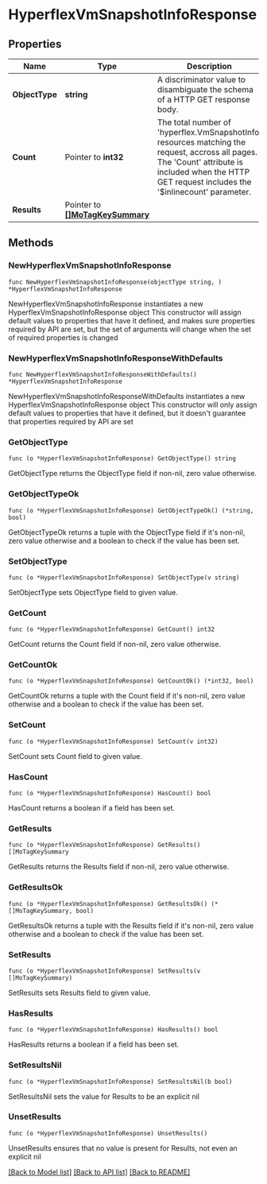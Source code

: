 # HyperflexVmSnapshotInfoResponse

## Properties

Name | Type | Description | Notes
------------ | ------------- | ------------- | -------------
**ObjectType** | **string** | A discriminator value to disambiguate the schema of a HTTP GET response body. | 
**Count** | Pointer to **int32** | The total number of &#39;hyperflex.VmSnapshotInfo&#39; resources matching the request, accross all pages. The &#39;Count&#39; attribute is included when the HTTP GET request includes the &#39;$inlinecount&#39; parameter. | [optional] 
**Results** | Pointer to [**[]MoTagKeySummary**](MoTagKeySummary.md) |  | [optional] 

## Methods

### NewHyperflexVmSnapshotInfoResponse

`func NewHyperflexVmSnapshotInfoResponse(objectType string, ) *HyperflexVmSnapshotInfoResponse`

NewHyperflexVmSnapshotInfoResponse instantiates a new HyperflexVmSnapshotInfoResponse object
This constructor will assign default values to properties that have it defined,
and makes sure properties required by API are set, but the set of arguments
will change when the set of required properties is changed

### NewHyperflexVmSnapshotInfoResponseWithDefaults

`func NewHyperflexVmSnapshotInfoResponseWithDefaults() *HyperflexVmSnapshotInfoResponse`

NewHyperflexVmSnapshotInfoResponseWithDefaults instantiates a new HyperflexVmSnapshotInfoResponse object
This constructor will only assign default values to properties that have it defined,
but it doesn't guarantee that properties required by API are set

### GetObjectType

`func (o *HyperflexVmSnapshotInfoResponse) GetObjectType() string`

GetObjectType returns the ObjectType field if non-nil, zero value otherwise.

### GetObjectTypeOk

`func (o *HyperflexVmSnapshotInfoResponse) GetObjectTypeOk() (*string, bool)`

GetObjectTypeOk returns a tuple with the ObjectType field if it's non-nil, zero value otherwise
and a boolean to check if the value has been set.

### SetObjectType

`func (o *HyperflexVmSnapshotInfoResponse) SetObjectType(v string)`

SetObjectType sets ObjectType field to given value.


### GetCount

`func (o *HyperflexVmSnapshotInfoResponse) GetCount() int32`

GetCount returns the Count field if non-nil, zero value otherwise.

### GetCountOk

`func (o *HyperflexVmSnapshotInfoResponse) GetCountOk() (*int32, bool)`

GetCountOk returns a tuple with the Count field if it's non-nil, zero value otherwise
and a boolean to check if the value has been set.

### SetCount

`func (o *HyperflexVmSnapshotInfoResponse) SetCount(v int32)`

SetCount sets Count field to given value.

### HasCount

`func (o *HyperflexVmSnapshotInfoResponse) HasCount() bool`

HasCount returns a boolean if a field has been set.

### GetResults

`func (o *HyperflexVmSnapshotInfoResponse) GetResults() []MoTagKeySummary`

GetResults returns the Results field if non-nil, zero value otherwise.

### GetResultsOk

`func (o *HyperflexVmSnapshotInfoResponse) GetResultsOk() (*[]MoTagKeySummary, bool)`

GetResultsOk returns a tuple with the Results field if it's non-nil, zero value otherwise
and a boolean to check if the value has been set.

### SetResults

`func (o *HyperflexVmSnapshotInfoResponse) SetResults(v []MoTagKeySummary)`

SetResults sets Results field to given value.

### HasResults

`func (o *HyperflexVmSnapshotInfoResponse) HasResults() bool`

HasResults returns a boolean if a field has been set.

### SetResultsNil

`func (o *HyperflexVmSnapshotInfoResponse) SetResultsNil(b bool)`

 SetResultsNil sets the value for Results to be an explicit nil

### UnsetResults
`func (o *HyperflexVmSnapshotInfoResponse) UnsetResults()`

UnsetResults ensures that no value is present for Results, not even an explicit nil

[[Back to Model list]](../README.md#documentation-for-models) [[Back to API list]](../README.md#documentation-for-api-endpoints) [[Back to README]](../README.md)


